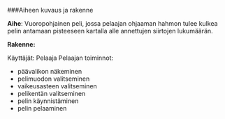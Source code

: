 
###Aiheen kuvaus ja rakenne

**Aihe**: Vuoropohjainen peli, jossa pelaajan ohjaaman hahmon tulee kulkea pelin antamaan pisteeseen kartalla alle annettujen siirtojen lukumäärän.

**Rakenne:**

Käyttäjät: Pelaaja
Pelaajan toiminnot:
* päävalikon näkeminen
* pelimuodon valitseminen
* vaikeusasteen valitseminen
* pelikentän valitseminen
* pelin käynnistäminen
* pelin pelaaminen
